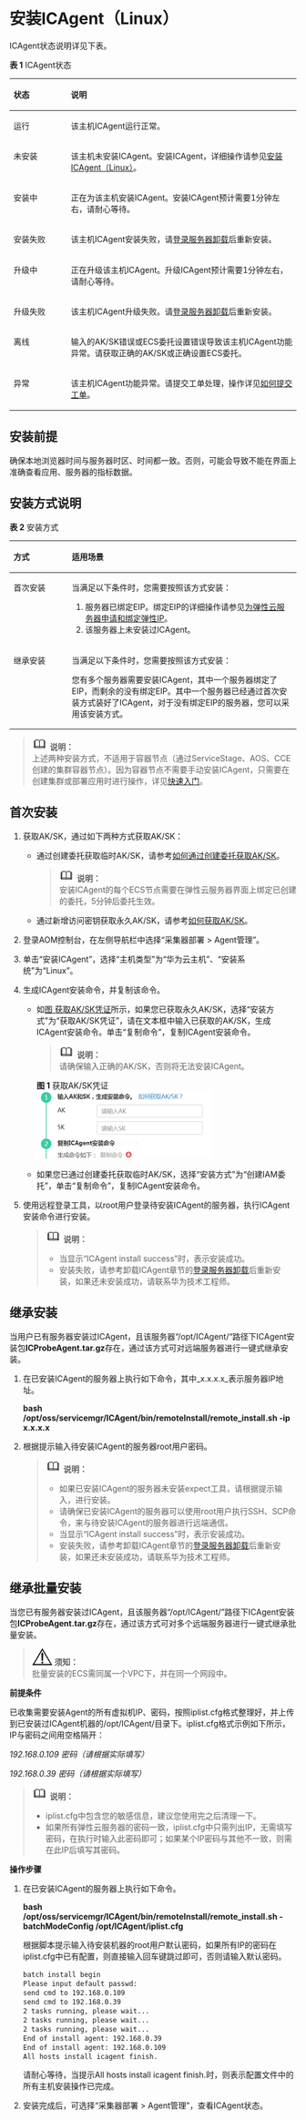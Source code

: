 # 安装ICAgent（Linux）<a name="aom_02_0012"></a>

ICAgent状态说明详见下表。

**表 1**  ICAgent状态

<a name="zh-cn_topic_0127215848_table178415320113"></a>
<table><thead align="left"><tr id="zh-cn_topic_0127215848_row87841335115"><th class="cellrowborder" valign="top" width="20%" id="mcps1.2.3.1.1"><p id="zh-cn_topic_0127215848_p278081612119"><a name="zh-cn_topic_0127215848_p278081612119"></a><a name="zh-cn_topic_0127215848_p278081612119"></a>状态</p>
</th>
<th class="cellrowborder" valign="top" width="80%" id="mcps1.2.3.1.2"><p id="zh-cn_topic_0127215848_p67814168111"><a name="zh-cn_topic_0127215848_p67814168111"></a><a name="zh-cn_topic_0127215848_p67814168111"></a>说明</p>
</th>
</tr>
</thead>
<tbody><tr id="zh-cn_topic_0127215848_row187841321112"><td class="cellrowborder" valign="top" width="20%" headers="mcps1.2.3.1.1 "><p id="zh-cn_topic_0127215848_p978513162111"><a name="zh-cn_topic_0127215848_p978513162111"></a><a name="zh-cn_topic_0127215848_p978513162111"></a>运行</p>
</td>
<td class="cellrowborder" valign="top" width="80%" headers="mcps1.2.3.1.2 "><p id="zh-cn_topic_0127215848_p978610163116"><a name="zh-cn_topic_0127215848_p978610163116"></a><a name="zh-cn_topic_0127215848_p978610163116"></a>该主机ICAgent运行正常。</p>
</td>
</tr>
<tr id="zh-cn_topic_0127215848_row1778473101115"><td class="cellrowborder" valign="top" width="20%" headers="mcps1.2.3.1.1 "><p id="zh-cn_topic_0127215848_p87882016101117"><a name="zh-cn_topic_0127215848_p87882016101117"></a><a name="zh-cn_topic_0127215848_p87882016101117"></a>未安装</p>
</td>
<td class="cellrowborder" valign="top" width="80%" headers="mcps1.2.3.1.2 "><p id="zh-cn_topic_0127215848_p2788216121111"><a name="zh-cn_topic_0127215848_p2788216121111"></a><a name="zh-cn_topic_0127215848_p2788216121111"></a>该主机未安装ICAgent。安装ICAgent，详细操作请参见<a href="安装ICAgent（Linux）.md">安装ICAgent（Linux）</a>。</p>
</td>
</tr>
<tr id="zh-cn_topic_0127215848_row378483181120"><td class="cellrowborder" valign="top" width="20%" headers="mcps1.2.3.1.1 "><p id="zh-cn_topic_0127215848_p179091619119"><a name="zh-cn_topic_0127215848_p179091619119"></a><a name="zh-cn_topic_0127215848_p179091619119"></a>安装中</p>
</td>
<td class="cellrowborder" valign="top" width="80%" headers="mcps1.2.3.1.2 "><p id="zh-cn_topic_0127215848_p137925167113"><a name="zh-cn_topic_0127215848_p137925167113"></a><a name="zh-cn_topic_0127215848_p137925167113"></a>正在为该主机安装ICAgent。安装ICAgent预计需要1分钟左右，请耐心等待。</p>
</td>
</tr>
<tr id="zh-cn_topic_0127215848_row167841334116"><td class="cellrowborder" valign="top" width="20%" headers="mcps1.2.3.1.1 "><p id="zh-cn_topic_0127215848_p87941616161112"><a name="zh-cn_topic_0127215848_p87941616161112"></a><a name="zh-cn_topic_0127215848_p87941616161112"></a>安装失败</p>
</td>
<td class="cellrowborder" valign="top" width="80%" headers="mcps1.2.3.1.2 "><p id="zh-cn_topic_0127215848_p167951316191119"><a name="zh-cn_topic_0127215848_p167951316191119"></a><a name="zh-cn_topic_0127215848_p167951316191119"></a>该主机ICAgent安装失败，请<a href="卸载ICAgent（Linux）.md#zh-cn_topic_0127215850_section1218782615374">登录服务器卸载</a>后重新安装。</p>
</td>
</tr>
<tr id="zh-cn_topic_0127215848_row87841031113"><td class="cellrowborder" valign="top" width="20%" headers="mcps1.2.3.1.1 "><p id="zh-cn_topic_0127215848_p13798181641119"><a name="zh-cn_topic_0127215848_p13798181641119"></a><a name="zh-cn_topic_0127215848_p13798181641119"></a>升级中</p>
</td>
<td class="cellrowborder" valign="top" width="80%" headers="mcps1.2.3.1.2 "><p id="zh-cn_topic_0127215848_p17997166114"><a name="zh-cn_topic_0127215848_p17997166114"></a><a name="zh-cn_topic_0127215848_p17997166114"></a>正在升级该主机ICAgent。升级ICAgent预计需要1分钟左右，请耐心等待。</p>
</td>
</tr>
<tr id="zh-cn_topic_0127215848_row5784535116"><td class="cellrowborder" valign="top" width="20%" headers="mcps1.2.3.1.1 "><p id="zh-cn_topic_0127215848_p280014165112"><a name="zh-cn_topic_0127215848_p280014165112"></a><a name="zh-cn_topic_0127215848_p280014165112"></a>升级失败</p>
</td>
<td class="cellrowborder" valign="top" width="80%" headers="mcps1.2.3.1.2 "><p id="zh-cn_topic_0127215848_p13801101641119"><a name="zh-cn_topic_0127215848_p13801101641119"></a><a name="zh-cn_topic_0127215848_p13801101641119"></a>该主机ICAgent升级失败。请<a href="卸载ICAgent（Linux）.md#zh-cn_topic_0127215850_section1218782615374">登录服务器卸载</a>后重新安装。</p>
</td>
</tr>
<tr id="zh-cn_topic_0127215848_row1491511151116"><td class="cellrowborder" valign="top" width="20%" headers="mcps1.2.3.1.1 "><p id="zh-cn_topic_0127215848_p15802191631117"><a name="zh-cn_topic_0127215848_p15802191631117"></a><a name="zh-cn_topic_0127215848_p15802191631117"></a>离线</p>
</td>
<td class="cellrowborder" valign="top" width="80%" headers="mcps1.2.3.1.2 "><p id="zh-cn_topic_0127215848_p7901448152117"><a name="zh-cn_topic_0127215848_p7901448152117"></a><a name="zh-cn_topic_0127215848_p7901448152117"></a>输入的AK/SK错误或ECS委托设置错误导致该主机ICAgent功能异常。请获取正确的AK/SK或正确设置ECS委托。</p>
</td>
</tr>
<tr id="zh-cn_topic_0127215848_row1191311171114"><td class="cellrowborder" valign="top" width="20%" headers="mcps1.2.3.1.1 "><p id="zh-cn_topic_0127215848_p1380461681118"><a name="zh-cn_topic_0127215848_p1380461681118"></a><a name="zh-cn_topic_0127215848_p1380461681118"></a>异常</p>
</td>
<td class="cellrowborder" valign="top" width="80%" headers="mcps1.2.3.1.2 "><p id="zh-cn_topic_0127215848_p108041216131119"><a name="zh-cn_topic_0127215848_p108041216131119"></a><a name="zh-cn_topic_0127215848_p108041216131119"></a>该主机ICAgent功能异常。请提交工单处理，操作详见<a href="https://support.huaweicloud.com/usermanual-ticket/zh-cn_topic_0127038618.html" target="_blank" rel="noopener noreferrer">如何提交工单</a>。</p>
</td>
</tr>
</tbody>
</table>

## 安装前提<a name="zh-cn_topic_0127215848_zh-cn_topic_0089684077_section789175015231"></a>

确保本地浏览器时间与服务器时区、时间都一致。否则，可能会导致不能在界面上准确查看应用、服务器的指标数据。

## 安装方式说明<a name="zh-cn_topic_0127215848_zh-cn_topic_0089684077_zh-cn_topic_0089582074_zh-cn_topic_0089684077_section154003208582"></a>

**表 2**  安装方式

<a name="zh-cn_topic_0127215848_zh-cn_topic_0089684077_zh-cn_topic_0089582074_zh-cn_topic_0089684077_zh-cn_topic_0089582509_table5921281716319"></a>
<table><thead align="left"><tr id="zh-cn_topic_0127215848_zh-cn_topic_0089684077_zh-cn_topic_0089582074_zh-cn_topic_0089684077_zh-cn_topic_0089582509_row4088670316319"><th class="cellrowborder" valign="top" width="20.3%" id="mcps1.2.3.1.1"><p id="zh-cn_topic_0127215848_zh-cn_topic_0089684077_zh-cn_topic_0089582074_zh-cn_topic_0089684077_zh-cn_topic_0089582509_p1007152116319"><a name="zh-cn_topic_0127215848_zh-cn_topic_0089684077_zh-cn_topic_0089582074_zh-cn_topic_0089684077_zh-cn_topic_0089582509_p1007152116319"></a><a name="zh-cn_topic_0127215848_zh-cn_topic_0089684077_zh-cn_topic_0089582074_zh-cn_topic_0089684077_zh-cn_topic_0089582509_p1007152116319"></a>方式</p>
</th>
<th class="cellrowborder" valign="top" width="79.7%" id="mcps1.2.3.1.2"><p id="zh-cn_topic_0127215848_zh-cn_topic_0089684077_zh-cn_topic_0089582074_zh-cn_topic_0089684077_zh-cn_topic_0089582509_p1048688816319"><a name="zh-cn_topic_0127215848_zh-cn_topic_0089684077_zh-cn_topic_0089582074_zh-cn_topic_0089684077_zh-cn_topic_0089582509_p1048688816319"></a><a name="zh-cn_topic_0127215848_zh-cn_topic_0089684077_zh-cn_topic_0089582074_zh-cn_topic_0089684077_zh-cn_topic_0089582509_p1048688816319"></a>适用场景</p>
</th>
</tr>
</thead>
<tbody><tr id="zh-cn_topic_0127215848_zh-cn_topic_0089684077_zh-cn_topic_0089582074_zh-cn_topic_0089684077_zh-cn_topic_0089582509_row6164033616319"><td class="cellrowborder" valign="top" width="20.3%" headers="mcps1.2.3.1.1 "><p id="zh-cn_topic_0127215848_zh-cn_topic_0089684077_zh-cn_topic_0089582074_zh-cn_topic_0089684077_zh-cn_topic_0089582509_p2681132116319"><a name="zh-cn_topic_0127215848_zh-cn_topic_0089684077_zh-cn_topic_0089582074_zh-cn_topic_0089684077_zh-cn_topic_0089582509_p2681132116319"></a><a name="zh-cn_topic_0127215848_zh-cn_topic_0089684077_zh-cn_topic_0089582074_zh-cn_topic_0089684077_zh-cn_topic_0089582509_p2681132116319"></a>首次安装</p>
</td>
<td class="cellrowborder" valign="top" width="79.7%" headers="mcps1.2.3.1.2 "><p id="zh-cn_topic_0127215848_zh-cn_topic_0089684077_zh-cn_topic_0089582074_zh-cn_topic_0089684077_zh-cn_topic_0089582509_p2423342716319"><a name="zh-cn_topic_0127215848_zh-cn_topic_0089684077_zh-cn_topic_0089582074_zh-cn_topic_0089684077_zh-cn_topic_0089582509_p2423342716319"></a><a name="zh-cn_topic_0127215848_zh-cn_topic_0089684077_zh-cn_topic_0089582074_zh-cn_topic_0089684077_zh-cn_topic_0089582509_p2423342716319"></a>当满足以下条件时，您需要按照该方式安装：</p>
<a name="zh-cn_topic_0127215848_zh-cn_topic_0089684077_zh-cn_topic_0089582074_zh-cn_topic_0089684077_zh-cn_topic_0089582509_ol240967611653"></a><a name="zh-cn_topic_0127215848_zh-cn_topic_0089684077_zh-cn_topic_0089582074_zh-cn_topic_0089684077_zh-cn_topic_0089582509_ol240967611653"></a><ol id="zh-cn_topic_0127215848_zh-cn_topic_0089684077_zh-cn_topic_0089582074_zh-cn_topic_0089684077_zh-cn_topic_0089582509_ol240967611653"><li>服务器已绑定EIP。绑定EIP的详细操作请参见<a href="https://support.huaweicloud.com/usermanual-vpc/zh-cn_topic_0013748738.html" target="_blank" rel="noopener noreferrer">为弹性云服务器申请和绑定弹性IP</a>。</li><li>该服务器上未安装过ICAgent。</li></ol>
</td>
</tr>
<tr id="zh-cn_topic_0127215848_zh-cn_topic_0089684077_zh-cn_topic_0089582074_zh-cn_topic_0089684077_zh-cn_topic_0089582509_row1653765616319"><td class="cellrowborder" valign="top" width="20.3%" headers="mcps1.2.3.1.1 "><p id="zh-cn_topic_0127215848_zh-cn_topic_0089684077_zh-cn_topic_0089582074_zh-cn_topic_0089684077_zh-cn_topic_0089582509_p6448173016319"><a name="zh-cn_topic_0127215848_zh-cn_topic_0089684077_zh-cn_topic_0089582074_zh-cn_topic_0089684077_zh-cn_topic_0089582509_p6448173016319"></a><a name="zh-cn_topic_0127215848_zh-cn_topic_0089684077_zh-cn_topic_0089582074_zh-cn_topic_0089684077_zh-cn_topic_0089582509_p6448173016319"></a>继承安装</p>
</td>
<td class="cellrowborder" valign="top" width="79.7%" headers="mcps1.2.3.1.2 "><p id="zh-cn_topic_0127215848_zh-cn_topic_0089684077_zh-cn_topic_0089582074_zh-cn_topic_0089684077_zh-cn_topic_0089582509_p5563762416319"><a name="zh-cn_topic_0127215848_zh-cn_topic_0089684077_zh-cn_topic_0089582074_zh-cn_topic_0089684077_zh-cn_topic_0089582509_p5563762416319"></a><a name="zh-cn_topic_0127215848_zh-cn_topic_0089684077_zh-cn_topic_0089582074_zh-cn_topic_0089684077_zh-cn_topic_0089582509_p5563762416319"></a>当满足以下条件时，您需要按照该方式安装：</p>
<p id="zh-cn_topic_0127215848_zh-cn_topic_0089684077_zh-cn_topic_0089582074_zh-cn_topic_0089684077_zh-cn_topic_0089582509_p28718779182051"><a name="zh-cn_topic_0127215848_zh-cn_topic_0089684077_zh-cn_topic_0089582074_zh-cn_topic_0089684077_zh-cn_topic_0089582509_p28718779182051"></a><a name="zh-cn_topic_0127215848_zh-cn_topic_0089684077_zh-cn_topic_0089582074_zh-cn_topic_0089684077_zh-cn_topic_0089582509_p28718779182051"></a>您有多个服务器需要安装ICAgent，其中一个服务器绑定了EIP，而剩余的没有绑定EIP。其中一个服务器已经通过首次安装方式装好了ICAgent，对于没有绑定EIP的服务器，您可以采用该安装方式。</p>
</td>
</tr>
</tbody>
</table>

>![](public_sys-resources/icon-note.gif) **说明：**   
>上述两种安装方式，不适用于容器节点（通过ServiceStage、AOS、CCE创建的集群容器节点）。因为容器节点不需要手动安装ICAgent，只需要在创建集群或部署应用时进行操作，详见[快速入门](https://support.huaweicloud.com/qs-aom/aom_00_0001.html)。  

## 首次安装<a name="zh-cn_topic_0127215848_section689913619366"></a>

1.  获取AK/SK，通过如下两种方式获取AK/SK：
    -   通过创建委托获取临时AK/SK，请参考[如何通过创建委托获取AK/SK](https://support.huaweicloud.com/apm_faq/apm_03_0002.html)。

        >![](public_sys-resources/icon-note.gif) **说明：**   
        >安装ICAgent的每个ECS节点需要在弹性云服务器界面上绑定已创建的委托，5分钟后委托生效。  

    -   通过新增访问密钥获取永久AK/SK，请参考[如何获取AK/SK](https://support.huaweicloud.com/aom_faq/aom_03_0015.html)。

2.  登录AOM控制台，在左侧导航栏中选择“采集器部署 \> Agent管理”。
3.  单击“安装ICAgent”，选择“主机类型”为“华为云主机”、“安装系统”为“Linux”。
4.  生成ICAgent安装命令，并复制该命令。
    -   如[图 获取AK/SK凭证](#zh-cn_topic_0127215848_fig173350387512)所示，如果您已获取永久AK/SK，选择“安装方式”为“获取AK/SK凭证”，请在文本框中输入已获取的AK/SK，生成ICAgent安装命令。单击“复制命令”，复制ICAgent安装命令。

        >![](public_sys-resources/icon-note.gif) **说明：**   
        >请确保输入正确的AK/SK，否则将无法安装ICAgent。  

        **图 1**  获取AK/SK凭证<a name="zh-cn_topic_0127215848_fig173350387512"></a>  
        ![](figures/获取AK-SK凭证.png "获取AK-SK凭证")

    -   如果您已通过创建委托获取临时AK/SK，选择“安装方式”为“创建IAM委托”，单击“复制命令”，复制ICAgent安装命令。

5.  使用远程登录工具，以root用户登录待安装ICAgent的服务器，执行ICAgent安装命令进行安装。

    >![](public_sys-resources/icon-note.gif) **说明：**   
    >-   当显示“ICAgent install success”时，表示安装成功。  
    >-   安装失败，请参考卸载ICAgent章节的[登录服务器卸载](卸载ICAgent（Linux）.md#zh-cn_topic_0127215850_section1218782615374)后重新安装，如果还未安装成功，请联系华为技术工程师。  


## 继承安装<a name="zh-cn_topic_0127215848_section490015619361"></a>

当用户已有服务器安装过ICAgent，且该服务器“/opt/ICAgent/“路径下ICAgent安装包**ICProbeAgent.tar.gz**存在，通过该方式可对远端服务器进行一键式继承安装。

1.  在已安装ICAgent的服务器上执行如下命令，其中_x.x.x.x_表示服务器IP地址。

    **bash /opt/oss/servicemgr/ICAgent/bin/remoteInstall/remote\_install.sh -ip** **x.x.x.x**

2.  根据提示输入待安装ICAgent的服务器root用户密码。

    >![](public_sys-resources/icon-note.gif) **说明：**   
    >-   如果已安装ICAgent的服务器未安装expect工具，请根据提示输入，进行安装。  
    >-   请确保已安装ICAgent的服务器可以使用root用户执行SSH、SCP命令，来与待安装ICAgent的服务器进行远端通信。  
    >-   当显示“ICAgent install success”时，表示安装成功。  
    >-   安装失败，请参考卸载ICAgent章节的[登录服务器卸载](卸载ICAgent（Linux）.md#zh-cn_topic_0127215850_section1218782615374)后重新安装，如果还未安装成功，请联系华为技术工程师。  


## 继承批量安装<a name="zh-cn_topic_0127215848_section844164283613"></a>

当您已有服务器安装过ICAgent，且该服务器“/opt/ICAgent/”路径下ICAgent安装包**ICProbeAgent.tar.gz**存在，通过该方式可对多个远端服务器进行一键式继承批量安装。

>![](public_sys-resources/icon-notice.gif) **须知：**   
>批量安装的ECS需同属一个VPC下，并在同一个网段中。  

**前提条件**

已收集需要安装Agent的所有虚拟机IP、密码，按照iplist.cfg格式整理好，并上传到已安装过ICAgent机器的/opt/ICAgent/目录下。iplist.cfg格式示例如下所示，IP与密码之间用空格隔开：

_192.168.0.109 密码（请根据实际填写）_

_192.168.0.39 密码（请根据实际填写）_

>![](public_sys-resources/icon-note.gif) **说明：**   
>-   iplist.cfg中包含您的敏感信息，建议您使用完之后清理一下。  
>-   如果所有弹性云服务器的密码一致，iplist.cfg中只需列出IP，无需填写密码，在执行时输入此密码即可；如果某个IP密码与其他不一致，则需在此IP后填写其密码。  

**操作步骤**

1.  在已安装ICAgent的服务器上执行如下命令。

    **bash /opt/oss/servicemgr/ICAgent/bin/remoteInstall/remote\_install.sh -batchModeConfig /opt/ICAgent/iplist.cfg**

    根据脚本提示输入待安装机器的root用户默认密码，如果所有IP的密码在iplist.cfg中已有配置，则直接输入回车键跳过即可，否则请输入默认密码。

    ```
    batch install begin
    Please input default passwd:
    send cmd to 192.168.0.109
    send cmd to 192.168.0.39
    2 tasks running, please wait...
    2 tasks running, please wait...
    2 tasks running, please wait...
    End of install agent: 192.168.0.39
    End of install agent: 192.168.0.109
    All hosts install icagent finish.
    ```

    请耐心等待，当提示All hosts install icagent finish.时，则表示配置文件中的所有主机安装操作已完成。

2.  安装完成后，可选择“采集器部署 \> Agent管理”，查看ICAgent状态。

